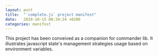 ```yaml
---
layout: post
title:  "`complete.js` project manifest"
date:   2018-10-15 00:34:24 +0200
categories: manifest
---
```


This project has been conveived as a companion for commander lib. It illustrates javascript state's management strategies usage based on environment variables.
